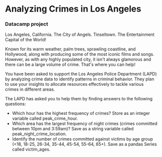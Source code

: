 # Analyzing Crimes in Los Angeles
### Datacamp project

Los Angeles, California. The City of Angels. Tinseltown. The Entertainment Capital of the World! 

Known for its warm weather, palm trees, sprawling coastline, and Hollywood, along with producing some of the most iconic films and songs. However, as with any highly populated city, it isn't always glamorous and there can be a large volume of crime. That's where you can help!

You have been asked to support the Los Angeles Police Department (LAPD) by analyzing crime data to identify patterns in criminal behavior. They plan to use your insights to allocate resources effectively to tackle various crimes in different areas.

The LAPD has asked you to help them by finding answers to the following questions:

- Which hour has the highest frequency of crimes? Store as an integer variable called peak_crime_hour.
- Which area has the largest frequency of night crimes (crimes committed between 10pm and 3:59am)? Save as a string variable called peak_night_crime_location.
- Identify the number of crimes committed against victims by age group (<18, 18-25, 26-34, 35-44, 45-54, 55-64, 65+). Save as a pandas Series called victim_ages.